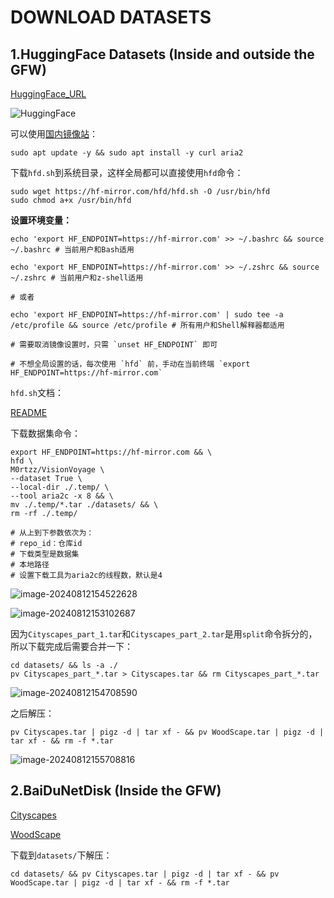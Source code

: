 # DOWNLOAD DATASETS

## 1.HuggingFace Datasets (Inside and outside the GFW)

[HuggingFace_URL](https://huggingface.co/datasets/M0rtzz/VisionVoyage/tree/main)

![HuggingFace](https://static.m0rtzz.com/images/Year:2024/Month:08/Day:12/14:08:33_image-20240812140828114.png)

可以使用[国内镜像站](https://hf-mirror.com/)：

```shell
sudo apt update -y && sudo apt install -y curl aria2
```

下载`hfd.sh`到系统目录，这样全局都可以直接使用`hfd`命令：

```shell
sudo wget https://hf-mirror.com/hfd/hfd.sh -O /usr/bin/hfd
sudo chmod a+x /usr/bin/hfd
```

**设置环境变量：**

```shell
echo 'export HF_ENDPOINT=https://hf-mirror.com' >> ~/.bashrc && source ~/.bashrc # 当前用户和Bash适用

echo 'export HF_ENDPOINT=https://hf-mirror.com' >> ~/.zshrc && source ~/.zshrc # 当前用户和z-shell适用

# 或者

echo 'export HF_ENDPOINT=https://hf-mirror.com' | sudo tee -a /etc/profile && source /etc/profile # 所有用户和Shell解释器都适用

# 需要取消镜像设置时，只需 `unset HF_ENDPOINT` 即可

# 不想全局设置的话，每次使用 `hfd` 前，手动在当前终端 `export HF_ENDPOINT=https://hf-mirror.com`
```

`hfd.sh`文档：

[README](./Huggingface_Model_Downloader.md)

下载数据集命令：

```shell
export HF_ENDPOINT=https://hf-mirror.com && \
hfd \
M0rtzz/VisionVoyage \
--dataset True \
--local-dir ./.temp/ \
--tool aria2c -x 8 && \
mv ./.temp/*.tar ./datasets/ && \
rm -rf ./.temp/

# 从上到下参数依次为：
# repo_id：仓库id
# 下载类型是数据集
# 本地路径
# 设置下载工具为aria2c的线程数，默认是4
```

![image-20240812154522628](https://static.m0rtzz.com/images/Year:2024/Month:08/Day:12/15:45:22_image-20240812154522628.png)

![image-20240812153102687](https://static.m0rtzz.com/images/Year:2024/Month:08/Day:12/15:31:02_image-20240812153102687.png)

因为`Cityscapes_part_1.tar`和`Cityscapes_part_2.tar`是用`split`命令拆分的，所以下载完成后需要合并一下：

```shell
cd datasets/ && ls -a ./
pv Cityscapes_part_*.tar > Cityscapes.tar && rm Cityscapes_part_*.tar
```

![image-20240812154708590](https://static.m0rtzz.com/images/Year:2024/Month:08/Day:12/15:47:08_image-20240812154708590.png)

之后解压：

```shell
pv Cityscapes.tar | pigz -d | tar xf - && pv WoodScape.tar | pigz -d | tar xf - && rm -f *.tar
```

![image-20240812155708816](https://static.m0rtzz.com/images/Year:2024/Month:08/Day:12/15:57:08_image-20240812155708816.png)

## 2.BaiDuNetDisk (Inside the GFW)

[Cityscapes](https://pan.baidu.com/s/1W-CN19oJuumFL3zr9hrq2g?pwd=1226)

[WoodScape](https://pan.baidu.com/s/1GFmx-Mfb8NVkFyuvkV8eLA?pwd=1226)

下载到`datasets/`下解压：

```shell
cd datasets/ && pv Cityscapes.tar | pigz -d | tar xf - && pv WoodScape.tar | pigz -d | tar xf - && rm -f *.tar
```
